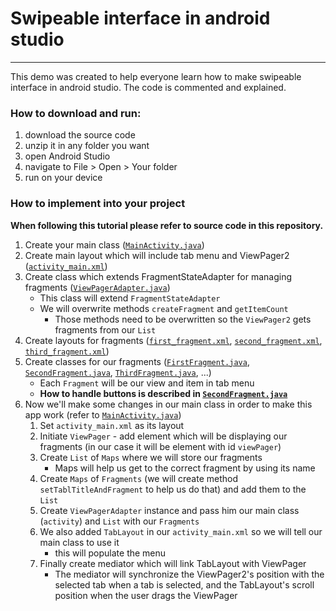 # Swipeable interface in android studio
-------------------------------------------
This demo was created to help everyone learn how to make swipeable interface in android studio. The code is commented and explained.

### How to download and run:
1. download the source code
2. unzip it in any folder you want
3. open Android Studio
4. navigate to File > Open > Your folder
5. run on your device

### How to implement into your project
**When following this tutorial please refer to source code in this repository.**
1. Create your main class ([`MainActivity.java`](https://github.com/hruboson/swipeable-interface-android-studio-demo/blob/main/app/src/main/java/hrubos/local/testapp/MainActivity.java))
2. Create main layout which will include tab menu and ViewPager2 ([`activity_main.xml`](https://github.com/hruboson/swipeable-interface-android-studio-demo/blob/main/app/src/main/res/layout/activity_main.xml))
3. Create class which extends FragmentStateAdapter for managing fragments ([`ViewPagerAdapter.java`](https://github.com/hruboson/swipeable-interface-android-studio-demo/blob/main/app/src/main/java/hrubos/local/testapp/ViewPagerAdapter.java))
    - This class will extend `FragmentStateAdapter`
    - We will overwrite methods `createFragment` and `getItemCount`
        - Those methods need to be overwritten so the `ViewPager2` gets fragments from our `List`
4. Create layouts for fragments ([`first_fragment.xml`](https://github.com/hruboson/swipeable-interface-android-studio-demo/blob/main/app/src/main/res/layout/first_fragment.xml), [`second_fragment.xml`](https://github.com/hruboson/swipeable-interface-android-studio-demo/blob/main/app/src/main/res/layout/first_fragment.xml), [`third_fragment.xml`](https://github.com/hruboson/swipeable-interface-android-studio-demo/blob/main/app/src/main/res/layout/first_fragment.xml))
5. Create classes for our fragments ([`FirstFragment.java`](https://github.com/hruboson/swipeable-interface-android-studio-demo/blob/main/app/src/main/java/hrubos/local/testapp/FirstFragment.java), [`SecondFragment.java`](https://github.com/hruboson/swipeable-interface-android-studio-demo/blob/main/app/src/main/java/hrubos/local/testapp/SecondFragment.java), [`ThirdFragment.java`](https://github.com/hruboson/swipeable-interface-android-studio-demo/blob/main/app/src/main/java/hrubos/local/testapp/ThirdFragment.java), ...)
    - Each `Fragment` will be our view and item in tab menu
    - **How to handle buttons is described in [`SecondFragment.java`](https://github.com/hruboson/swipeable-interface-android-studio-demo/blob/main/app/src/main/java/hrubos/local/testapp/SecondFragment.java)**
6. Now we'll make some changes in our main class in order to make this app work (refer to [`MainActivity.java`](https://github.com/hruboson/swipeable-interface-android-studio-demo/blob/main/app/src/main/java/hrubos/local/testapp/MainActivity.java))
    1. Set `activity_main.xml` as its layout
    2. Initiate `ViewPager` - add element which will be displaying our fragments (in our case it will be element with id `viewPager`)
    3. Create `List` of `Maps` where we will store our fragments
        - Maps will help us get to the correct fragment by using its name
    4. Create `Maps` of `Fragments` (we will create method `setTablTitleAndFragment` to help us do that) and add them to the `List`
    5. Create `ViewPagerAdapter` instance and pass him our main class (`activity`) and `List` with our `Fragments`
    6. We also added `TabLayout` in our `activity_main.xml` so we will tell our main class to use it
        - this will populate the menu
    7. Finally create mediator which will link TabLayout with ViewPager
        -  The mediator will synchronize the ViewPager2's position with the selected tab when a tab is selected, and the TabLayout's scroll position when the user drags the ViewPager
 
